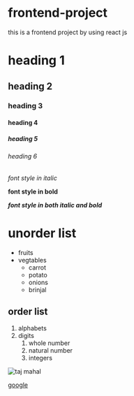 # frontend-project
this is a frontend project by using react js

# heading 1
## heading 2
### heading 3 
#### heading 4
##### heading 5
###### heading 6

*font style in italic*

**font style in bold**

***font style in both italic and bold***

# unorder list
* fruits
* vegtables
    * carrot
    * potato
    * onions
    * brinjal

## order list
1. alphabets
2. digits
    1. whole number
    2. natural number
    3. integers

![taj mahal](https://wallpapercave.com/wp/wp2770990.jpg)

[google](https://www.google.com/search?q=google&rlz=1C1CHZN_enIN955IN955&o)



